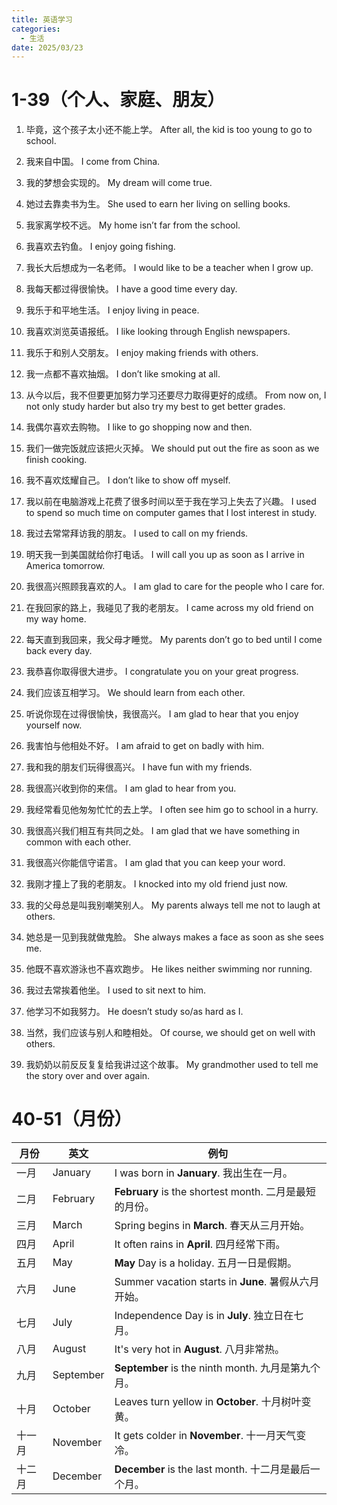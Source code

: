 ```yaml
---
title: 英语学习
categories:
  - 生活
date: 2025/03/23
---
```


# 1-39（个人、家庭、朋友）

1. 毕竟，这个孩子太小还不能上学。
After all, the kid is too young to go to school. 

2. 我来自中国。
I come from China. 

3. 我的梦想会实现的。
My dream will come true. 

4. 她过去靠卖书为生。
She used to earn her living on selling books. 

5. 我家离学校不远。
My home isn’t far from the school. 

6. 我喜欢去钓鱼。
I enjoy going fishing. 

7. 我长大后想成为一名老师。
I would like to be a teacher when I grow up. 

8. 我每天都过得很愉快。
I have a good time every day.

9. 我乐于和平地生活。
I enjoy living in peace.

10. 我喜欢浏览英语报纸。
I like looking through English newspapers.

11. 我乐于和别人交朋友。
I enjoy making friends with others.

12. 我一点都不喜欢抽烟。
I don’t like smoking at all.

13. 从今以后，我不但要更加努力学习还要尽力取得更好的成绩。
From now on, I not only study harder but also try my best to get better grades.

14. 我偶尔喜欢去购物。
I like to go shopping now and then.

15. 我们一做完饭就应该把火灭掉。
We should put out the fire as soon as we finish cooking.

16. 我不喜欢炫耀自己。
I don’t like to show off myself.

17. 我以前在电脑游戏上花费了很多时间以至于我在学习上失去了兴趣。
I used to spend so much time on computer games that I lost interest in study.

18. 我过去常常拜访我的朋友。
I used to call on my friends.

19. 明天我一到美国就给你打电话。
I will call you up as soon as I arrive in America tomorrow.

20. 我很高兴照顾我喜欢的人。
I am glad to care for the people who I care for.

21. 在我回家的路上，我碰见了我的老朋友。
I came across my old friend on my way home.

22. 每天直到我回来，我父母才睡觉。
My parents don’t go to bed until I come back every day.

23. 我恭喜你取得很大进步。
I congratulate you on your great progress.

24. 我们应该互相学习。
We should learn from each other.

25. 听说你现在过得很愉快，我很高兴。
I am glad to hear that you enjoy yourself now.

26. 我害怕与他相处不好。
I am afraid to get on badly with him.

27. 我和我的朋友们玩得很高兴。
I have fun with my friends.

28. 我很高兴收到你的来信。
I am glad to hear from you.

29. 我经常看见他匆匆忙忙的去上学。
I often see him go to school in a hurry.

30. 我很高兴我们相互有共同之处。
I am glad that we have something in common with each other.

31. 我很高兴你能信守诺言。
I am glad that you can keep your word.

32. 我刚才撞上了我的老朋友。
I knocked into my old friend just now.

33. 我的父母总是叫我别嘲笑别人。
My parents always tell me not to laugh at others.

34. 她总是一见到我就做鬼脸。
She always makes a face as soon as she sees me.

35. 他既不喜欢游泳也不喜欢跑步。
He likes neither swimming nor running.

36. 我过去常挨着他坐。
I used to sit next to him.

37. 他学习不如我努力。
He doesn’t study so/as hard as I.

38. 当然，我们应该与别人和睦相处。
Of course, we should get on well with others.

39. 我奶奶以前反反复复给我讲过这个故事。
My grandmother used to tell me the story over and over again.

# 40-51（月份）

|月份|英文|例句|
|---|---|---|
|一月|January|I was born in **January**. 我出生在一月。|
|二月|February|**February** is the shortest month. 二月是最短的月份。|
|三月|March|Spring begins in **March**. 春天从三月开始。|
|四月|April|It often rains in **April**. 四月经常下雨。|
|五月|May|**May** Day is a holiday. 五月一日是假期。|
|六月|June|Summer vacation starts in **June**. 暑假从六月开始。|
|七月|July|Independence Day is in **July**. 独立日在七月。|
|八月|August|It's very hot in **August**. 八月非常热。|
|九月|September|**September** is the ninth month. 九月是第九个月。|
|十月|October|Leaves turn yellow in **October**. 十月树叶变黄。|
|十一月|November|It gets colder in **November**. 十一月天气变冷。|
|十二月|December|**December** is the last month. 十二月是最后一个月。|

